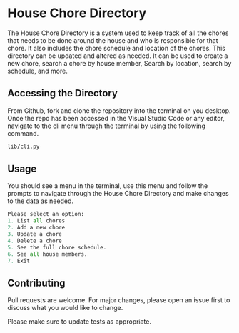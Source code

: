 # House Chore Directory

The House Chore Directory is a system used to keep track of all the chores that needs to be done around the house and who is responsible for that chore. It also includes the chore schedule and location of the chores. This directory can be updated and altered as needed. It can be used to create a new chore, search a chore by house member, Search by location, search by schedule, and more.

## Accessing the Directory

From Github, fork and clone the repository into the terminal on you desktop. Once the repo has been accessed in the Visual Studio Code or any editor, navigate to the cli menu through the terminal by using the following command.

```bash
lib/cli.py
```

## Usage

You should see a menu in the terminal, use this menu and follow the prompts to navigate through the House Chore Directory and make changes to the data as needed.

```python
Please select an option:
1. List all chores
2. Add a new chore
3. Update a chore
4. Delete a chore
5. See the full chore schedule.
6. See all house members.
7. Exit
```

## Contributing

Pull requests are welcome. For major changes, please open an issue first
to discuss what you would like to change.

Please make sure to update tests as appropriate.
